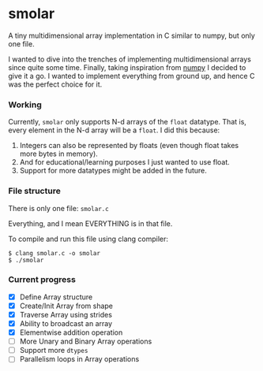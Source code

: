 # smolar

A tiny multidimensional array implementation in C similar to numpy, but only one file.

I wanted to dive into the trenches of implementing multidimensional arrays since quite some time. Finally, taking inspiration from [numpy](https://numpy.org) I decided to give it a go. I wanted to implement everything from ground up, and hence C was the perfect choice for it.

### Working

Currently, `smolar` only supports N-d arrays of the `float` datatype. That is, every element in the N-d array will be a `float`. I did this because:

1. Integers can also be represented by floats (even though float takes more bytes in memory).
2. And for educational/learning purposes I just wanted to use float.
3. Support for more datatypes might be added in the future.

### File structure

There is only one file: `smolar.c`

Everything, and I mean EVERYTHING is in that file.

To compile and run this file using clang compiler:

```shell
$ clang smolar.c -o smolar
$ ./smolar
```


### Current progress

- [x] Define Array structure
- [x] Create/Init Array from shape
- [x] Traverse Array using strides
- [x] Ability to broadcast an array
- [x] Elementwise addition operation
- [ ] More Unary and Binary Array operations
- [ ] Support more `dtypes`
- [ ] Parallelism loops in Array operations
